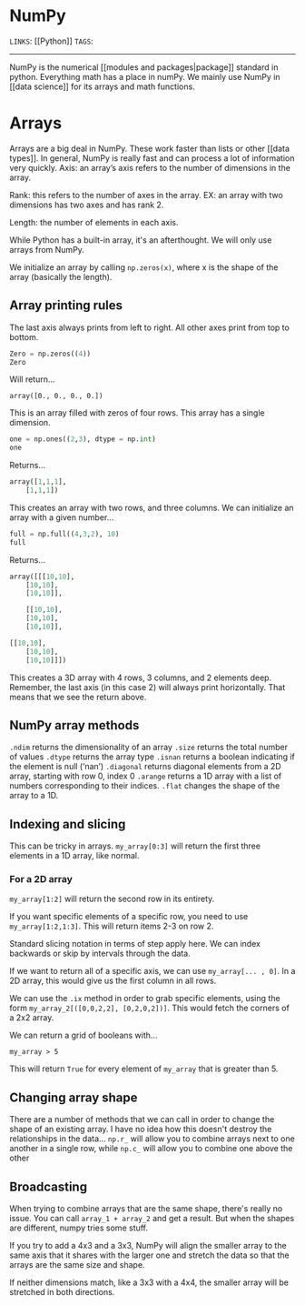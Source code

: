 # NumPy
`LINKS`: [[Python]]
`TAGS`: 

---
NumPy is the numerical [[modules and packages|package]] standard in python. Everything math has a place in numPy. We mainly use NumPy in [[data science]] for its arrays and math functions. 

# Arrays
Arrays are a big deal in NumPy. These work faster than lists or other [[data types]]. In general, NumPy is really fast and can process a lot of information very quickly. 
Axis: an array’s axis refers to the number of dimensions in the array. 

Rank: this refers to the number of axes in the array. 
EX: an array with two dimensions has two axes and has rank 2. 

Length: the number of elements in each axis. 

While Python has a built-in array, it's an afterthought. We will only use arrays from NumPy. 

We initialize an array by calling `np.zeros(x)`, where x is the shape of the array (basically the length). 

## Array printing rules
The last axis always prints from left to right.
All other axes print from top to bottom.  

```python
Zero = np.zeros((4))
Zero
```

Will return...

`array([0., 0., 0., 0.])`

This is an array filled with zeros of four rows. This array has a single dimension. 

```python
one = np.ones((2,3), dtype = np.int)
one
```

Returns...

```python
array([1,1,1],
	[1,1,1])
```

This creates an array with two rows, and three columns. 
We can initialize an array with a given number...

```python
full = np.full((4,3,2), 10)
full 
```

Returns...

```python
array([[[10,10],
	[10,10],
	[10,10]],

	[[10,10],
	[10,10],
	[10,10]],

[[10,10],
	[10,10],
	[10,10]]])
```

This creates a 3D array with 4 rows, 3 columns, and 2 elements deep. 
Remember, the last axis (in this case 2) will always print horizontally. That means that we see the return above. 

## NumPy array methods
`.ndim` returns the dimensionality of an array
`.size` returns the total number of values
`.dtype` returns the array type
`.isnan` returns a boolean indicating if the element is null (‘nan’)
`.diagonal` returns diagonal elements from a 2D array, starting with row 0, index 0
`.arange` returns a 1D array with a list of numbers corresponding to their indices. 
`.flat` changes the shape of the array to a 1D. 

## Indexing and slicing
This can be tricky in arrays.
`my_array[0:3]` will return the first three elements in a 1D array, like normal. 

### For a 2D array
`my_array[1:2]` will return the second row in its entirety. 

If you want specific elements of a specific row, you need to use `my_array[1:2,1:3]`. This will return items 2-3 on row 2. 

Standard slicing notation in terms of step apply here. We can index backwards or skip by intervals through the data. 

If we want to return all of a specific axis, we can use `my_array[... , 0]`. In a 2D array, this would give us the first column in all rows. 

We can use the `.ix` method in order to grab specific elements, using the form `my_array_2[([0,0,2,2], [0,2,0,2])]`. This would fetch the corners of a 2x2 array. 

We can return a grid of booleans with...

`my_array > 5`

This will return `True` for every element of `my_array` that is greater than 5. 

## Changing array shape
There are a number of methods that we can call in order to change the shape of an existing array. I have no idea how this doesn't destroy the relationships in the data...
`np.r_` will allow you to combine arrays next to one another in a single row, while `np.c_` will allow you to combine one above the other

## Broadcasting
When trying to combine arrays that are the same shape, there's really no issue. You can call `array_1 + array_2` and get a result. But when the shapes are different, numpy tries some stuff. 

If you try to add a 4x3 and a 3x3, NumPy will align the smaller array to the same axis that it shares with the larger one and stretch the data so that the arrays are the same size and shape. 

If neither dimensions match, like a 3x3 with a 4x4, the smaller array will be stretched in both directions.